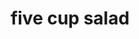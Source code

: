 ---
id: 5c707ca929fbce0014477276
servings: 6-8
notes:
directions: 'toss pineapple
 mandarin oranges
 marshmallows and coconut lightly together.
fold in cool whip.
serve immediately or chill in refrigerator for later.'
ingredients: '1 (20 ounce) can pineapple chunks in juice
 drained
1 (11 ounce) can mandarin oranges
 drained
1 cup marshmallows
1 cup shredded coconut (prepackaged)
1 (8 ounce) container cool whip topping (or sour cream or half of each)'
rating: 4
ease: easy

category: side dish
href: 'https: //www.geniuskitchen.com/recipe/5-cup-salad-38716'
totalTime: 10 minutes
cookTime:
prepTime: 10 minutes
title: five cup salad
path: /five-cup-salad
---